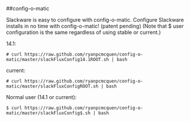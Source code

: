 ##config-o-matic

Slackware is easy to configure with config-o-matic.
Configure Slackware installs in no time with config-o-matic! (patent pending)
(Note that $ user configuration is the same regardless of using stable or current.)


14.1:

    # curl https://raw.github.com/ryanpcmcquen/config-o-matic/master/slackFluxConfig14.1ROOT.sh | bash

current:

    # curl https://raw.github.com/ryanpcmcquen/config-o-matic/master/slackFluxConfigROOT.sh | bash

Normal user (14.1 or current):

    $ curl https://raw.github.com/ryanpcmcquen/config-o-matic/master/slackFluxConfig$.sh | bash
